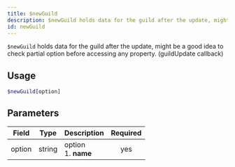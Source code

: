 ```yaml
---
title: $newGuild 
description: $newGuild holds data for the guild after the update, might be a good idea to check partial option before accessing any property. (guildUpdate callback)
id: newGuild
---
```


`$newGuild` holds data for the guild after the update, might be a good idea to check partial option before accessing any property. (guildUpdate callback)

## Usage

```php
$newGuild[option]
```

## Parameters 


| Field  | Type   | Description               | Required |
| ------ | ------ | ------------------------- |:--------:|
| option | string | option <br /> 1. **name** |    yes   |
